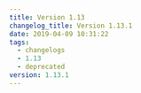 ```yaml
---
title: Version 1.13
changelog_title: Version 1.13.1
date: 2019-04-09 10:31:22
tags:
  - changelogs
  - 1.13
  - deprecated
version: 1.13.1
---
```


<script src="https://gist.github.com/spinnaker-release/fa0ac36aaf1a7daaa4320241beaf435d.js"/>
